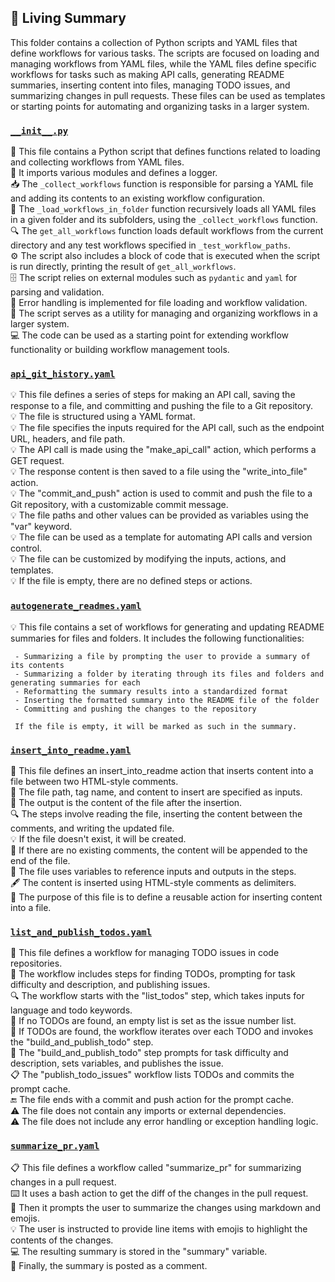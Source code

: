 

<!-- Living README Summary -->
## 🌳 Living Summary

This folder contains a collection of Python scripts and YAML files that define workflows for various tasks. The scripts are focused on loading and managing workflows from YAML files, while the YAML files define specific workflows for tasks such as making API calls, generating README summaries, inserting content into files, managing TODO issues, and summarizing changes in pull requests. These files can be used as templates or starting points for automating and organizing tasks in a larger system.


### [`__init__.py`](https://github.com/raphael-francis/AutoPR-internal/blob/1370831ec7e943aa9d9a8607e62ef6f195a6f402/./autopr/workflows/__init__.py)

📝 This file contains a Python script that defines functions related to loading and collecting workflows from YAML files.  
📂 It imports various modules and defines a logger.  
📥 The `_collect_workflows` function is responsible for parsing a YAML file and adding its contents to an existing workflow configuration.  
📂 The `_load_workflows_in_folder` function recursively loads all YAML files in a given folder and its subfolders, using the `_collect_workflows` function.  
🔍 The `get_all_workflows` function loads default workflows from the current directory and any test workflows specified in `_test_workflow_paths`.  
⚙️ The script also includes a block of code that is executed when the script is run directly, printing the result of `get_all_workflows`.  
🗄️ The script relies on external modules such as `pydantic` and `yaml` for parsing and validation.  
🚫 Error handling is implemented for file loading and workflow validation.  
📜 The script serves as a utility for managing and organizing workflows in a larger system.  
💻 The code can be used as a starting point for extending workflow functionality or building workflow management tools.      


### [`api_git_history.yaml`](https://github.com/raphael-francis/AutoPR-internal/blob/1370831ec7e943aa9d9a8607e62ef6f195a6f402/./autopr/workflows/api_git_history.yaml)

💡 This file defines a series of steps for making an API call, saving the response to a file, and committing and pushing the file to a Git repository.  
💡 The file is structured using a YAML format.  
💡 The file specifies the inputs required for the API call, such as the endpoint URL, headers, and file path.  
💡 The API call is made using the "make_api_call" action, which performs a GET request.  
💡 The response content is then saved to a file using the "write_into_file" action.  
💡 The "commit_and_push" action is used to commit and push the file to a Git repository, with a customizable commit message.  
💡 The file paths and other values can be provided as variables using the "var" keyword.  
💡 The file can be used as a template for automating API calls and version control.  
💡 The file can be customized by modifying the inputs, actions, and templates.  
💡 If the file is empty, there are no defined steps or actions.  


### [`autogenerate_readmes.yaml`](https://github.com/raphael-francis/AutoPR-internal/blob/1370831ec7e943aa9d9a8607e62ef6f195a6f402/./autopr/workflows/autogenerate_readmes.yaml)

💡 This file contains a set of workflows for generating and updating README summaries for files and folders. It includes the following functionalities:  
       
     - Summarizing a file by prompting the user to provide a summary of its contents  
     - Summarizing a folder by iterating through its files and folders and generating summaries for each  
     - Reformatting the summary results into a standardized format  
     - Inserting the formatted summary into the README file of the folder  
     - Committing and pushing the changes to the repository  
       
     If the file is empty, it will be marked as such in the summary.  


### [`insert_into_readme.yaml`](https://github.com/raphael-francis/AutoPR-internal/blob/1370831ec7e943aa9d9a8607e62ef6f195a6f402/./autopr/workflows/insert_into_readme.yaml)

📝 This file defines an insert_into_readme action that inserts content into a file between two HTML-style comments.  
📂 The file path, tag name, and content to insert are specified as inputs.  
📄 The output is the content of the file after the insertion.  
🔍 The steps involve reading the file, inserting the content between the comments, and writing the updated file.  
💡 If the file doesn't exist, it will be created.  
📑 If there are no existing comments, the content will be appended to the end of the file.  
🧩 The file uses variables to reference inputs and outputs in the steps.  
🖋️ The content is inserted using HTML-style comments <!-- tag --> as delimiters.  
📝 The purpose of this file is to define a reusable action for inserting content into a file.  


### [`list_and_publish_todos.yaml`](https://github.com/raphael-francis/AutoPR-internal/blob/1370831ec7e943aa9d9a8607e62ef6f195a6f402/./autopr/workflows/list_and_publish_todos.yaml)

📄 This file defines a workflow for managing TODO issues in code repositories.  
📝 The workflow includes steps for finding TODOs, prompting for task difficulty and description, and publishing issues.  
🔍 The workflow starts with the "list_todos" step, which takes inputs for language and todo keywords.  
🔀 If no TODOs are found, an empty list is set as the issue number list.  
🔁 If TODOs are found, the workflow iterates over each TODO and invokes the "build_and_publish_todo" step.  
📝 The "build_and_publish_todo" step prompts for task difficulty and description, sets variables, and publishes the issue.  
📋 The "publish_todo_issues" workflow lists TODOs and commits the prompt cache.  
🔚 The file ends with a commit and push action for the prompt cache.  
⚠️ The file does not contain any imports or external dependencies.  
⚠️ The file does not include any error handling or exception handling logic.  


### [`summarize_pr.yaml`](https://github.com/raphael-francis/AutoPR-internal/blob/1370831ec7e943aa9d9a8607e62ef6f195a6f402/./autopr/workflows/summarize_pr.yaml)

📋 This file defines a workflow called "summarize_pr" for summarizing changes in a pull request.  
⌨️ It uses a bash action to get the diff of the changes in the pull request.  
💬 Then it prompts the user to summarize the changes using markdown and emojis.  
💡 The user is instructed to provide line items with emojis to highlight the contents of the changes.  
💻 The resulting summary is stored in the "summary" variable.  
💬 Finally, the summary is posted as a comment.  

<!-- Living README Summary -->